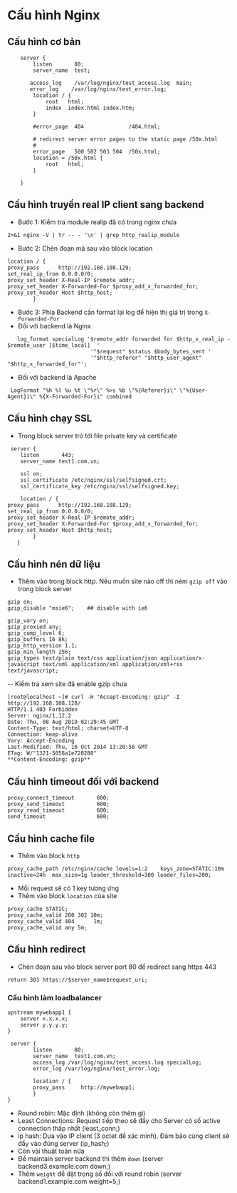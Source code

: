 # Cấu hình Nginx

## Cấu hình cơ bản 
```
    server {
        listen       80;
        server_name  test;

       access_log    /var/log/nginx/test_access.log  main;
       error_log    /var/log/nginx/test_error.log;
        location / {
            root   html;
            index  index.html index.htm;
        }

        #error_page  404              /404.html;

        # redirect server error pages to the static page /50x.html
        #
        error_page   500 502 503 504  /50x.html;
        location = /50x.html {
            root   html;
        }

    }
```

## Cấu hình truyền real IP client sang backend
 - Bước 1: Kiểm tra module realip đã có trong nginx chưa
 ```
 2>&1 nginx -V | tr -- - '\n' | grep http_realip_module
 ```
 - Bước 2: Chèn đoạn mã sau vào block location
```
location / {
proxy_pass      http://192.168.108.129;
set_real_ip_from 0.0.0.0/0;
proxy_set_header X-Real-IP $remote_addr;
proxy_set_header X-Forwarded-For $proxy_add_x_forwarded_for;
proxy_set_header Host $http_host;
        }
```
- Bước 3: Phía Backend cần format lại log để hiện thị giá trị trong `X-Forwarded-For`
- Đối với backend là Nginx
```
   log_format specialLog '$remote_addr forwarded for $http_x_real_ip - $remote_user [$time_local]  '
                          '"$request" $status $body_bytes_sent '
                          '"$http_referer" "$http_user_agent" "$http_x_forwarded_for"';
```
-  Đối với backend là Apache
```
 LogFormat "%h %l %u %t \"%r\" %>s %b \"%{Referer}i\" \"%{User-Agent}i\" %{X-Forwarded-For}i" combined
```
## Cấu hình chạy SSL
- Trong block server trỏ tới file private key và certificate
```
 server {
    listen       443;
    server_name test1.com.vn;

    ssl on;
    ssl_certificate /etc/nginx/ssl/selfsigned.crt;
    ssl_certificate_key /etc/nginx/ssl/selfsigned.key;
    
    location / {
proxy_pass      http://192.168.108.129;
set_real_ip_from 0.0.0.0/0;
proxy_set_header X-Real-IP $remote_addr;
proxy_set_header X-Forwarded-For $proxy_add_x_forwarded_for;
proxy_set_header Host $http_host;
        }
   }
```
## Cấu hình nén dữ liệu
- Thêm vào trong block http. Nếu muốn site nào off thì ném `gzip off` vào trong block server
```
gzip on;
gzip_disable "msie6";    ## disable with ie6

gzip_vary on;
gzip_proxied any;
gzip_comp_level 6;
gzip_buffers 16 8k;
gzip_http_version 1.1;
gzip_min_length 256;
gzip_types text/plain text/css application/json application/x-javascript text/xml application/xml application/xml+rss text/javascript;
```
-- Kiểm tra xem site đã enable gzip chưa
```
[root@localhost ~]# curl -H "Accept-Encoding: gzip" -I http://192.168.108.128/
HTTP/1.1 403 Forbidden
Server: nginx/1.12.2
Date: Thu, 08 Aug 2019 02:29:45 GMT
Content-Type: text/html; charset=UTF-8
Connection: keep-alive
Vary: Accept-Encoding
Last-Modified: Thu, 16 Oct 2014 13:20:58 GMT
ETag: W/"1321-5058a1e728280"
**Content-Encoding: gzip**
```
## Cấu hình timeout đối với backend
```
proxy_connect_timeout       600;
proxy_send_timeout          600;
proxy_read_timeout          600;
send_timeout                600;
```
## Cấu hình cache file
- Thêm vào block `http`
```
proxy_cache_path /etc/nginx/cache levels=1:2    keys_zone=STATIC:10m    inactive=24h  max_size=1g loader_threshold=300 loader_files=200;
```
 - Mỗi request sẽ có 1 key tương ứng
 - Thêm vào block `location` của site
```
proxy_cache STATIC;
proxy_cache_valid 200 302 10m;
proxy_cache_valid 404      1m;
proxy_cache_valid any 5m;
```
## Cấu hình redirect
- Chèn đoạn sau vào block server port 80 để redirect sang https 443
```
return 301 https://$server_name$request_uri;
```

### Cấu hình làm loadbalancer
```
upstream mywebapp1 {
    server x.x.x.x;
    server y.y.y.y;
}

 server {
        listen       80;
        server_name  test1.com.vn;
        access_log /var/log/nginx/test_access.log specialLog;
        error_log /var/log/nginx/test_error.log;

        location / {
        proxy_pass     http://mywebapp1;
        }
}
```
 - Round robin: Mặc định (không còn thêm gì)
 - Least Connections: Request tiếp theo sẽ đẩy cho Server có số active connection thấp nhất (least_conn;)
 - ip hash: Dựa vào IP client (3 octet để xác minh). Đảm bảo cùng client sẽ đẩy vào đúng server (ip_hash;)
 - Còn vài thuật toán nữa
 - Để maintain server backend thì thêm `down` (server backend3.example.com down;)
 - Thêm `weight` để đặt trọng số đối với round robin (server backend1.example.com weight=5;)
